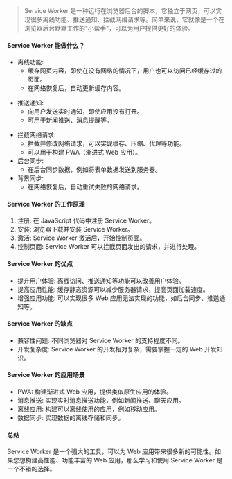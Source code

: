 > Service Worker 是一种运行在浏览器后台的脚本，它独立于网页，可以实现很多离线功能、推送通知、拦截网络请求等。简单来说，它就像是一个在浏览器后台默默工作的"小帮手"，可以为用户提供更好的体验。

#### Service Worker 能做什么？

- 离线功能:
  - 缓存网页内容，即使在没有网络的情况下，用户也可以访问已经缓存过的页面。
  - 在网络恢复后，自动更新缓存内容。

* 推送通知:
  - 向用户发送实时通知，即使应用没有打开。
  - 可用于新闻推送、消息提醒等。

- 拦截网络请求:
  - 拦截并修改网络请求，可以实现缓存、压缩、代理等功能。
  - 可以用于构建 PWA（渐进式 Web 应用）。
- 后台同步:
  - 在后台同步数据，例如将表单数据发送到服务器。
- 背景同步:
  - 在网络恢复后，自动重试失败的网络请求。

#### Service Worker 的工作原理

1. 注册: 在 JavaScript 代码中注册 Service Worker。
2. 安装: 浏览器下载并安装 Service Worker。
3. 激活: Service Worker 激活后，开始控制页面。
4. 控制页面: Service Worker 可以拦截页面发出的请求，并进行处理。

#### Service Worker 的优点

- 提升用户体验: 离线访问、推送通知等功能可以改善用户体验。
- 提高应用性能: 缓存静态资源可以减少服务器请求，提高页面加载速度。
- 增强应用功能: 可以实现很多 Web 应用无法实现的功能，如后台同步、推送通知等。

#### Service Worker 的缺点

- 兼容性问题: 不同浏览器对 Service Worker 的支持程度不同。
- 开发复杂度: Service Worker 的开发相对复杂，需要掌握一定的 Web 开发知识。

#### Service Worker 的应用场景

- PWA: 构建渐进式 Web 应用，提供类似原生应用的体验。
- 消息推送: 实现实时消息推送功能，例如新闻推送、聊天应用。
- 离线应用: 构建可以离线使用的应用，例如移动应用。
- 数据同步: 实现数据的离线存储和同步。

#### 总结

Service Worker 是一个强大的工具，可以为 Web 应用带来很多新的可能性。如果您想构建高性能、功能丰富的 Web 应用，那么学习和使用 Service Worker 是一个不错的选择。
